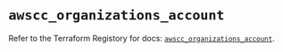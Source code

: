 # `awscc_organizations_account`

Refer to the Terraform Registory for docs: [`awscc_organizations_account`](https://registry.terraform.io/providers/hashicorp/awscc/0.70.0/docs/resources/organizations_account).
